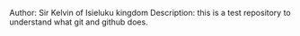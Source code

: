 Author: Sir Kelvin of Isieluku kingdom
Description: this is a test repository to understand what git and github does.